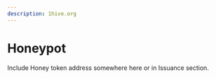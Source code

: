 ```yaml
---
description: 1hive.org
---
```


# Honeypot

Include Honey token address somewhere here or in Issuance section.

